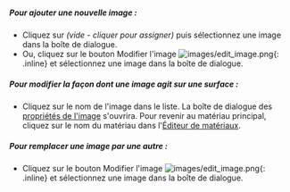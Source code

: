 ##### Pour ajouter une nouvelle image :
 * Cliquez sur *(vide - cliquer pour assigner)* puis sélectionnez une image dans la boîte de dialogue.
 * Ou, cliquez sur le bouton Modifier l'image ![images/edit_image.png](images/edit_image.png){: .inline} et sélectionnez une image dans la boîte de dialogue.

##### Pour modifier la façon dont une image agit sur une surface :
 * Cliquez sur le nom de l'image dans le liste. La boîte de dialogue des [propriétés de l'image](material-image-properties.html) s'ouvrira.  Pour revenir au matériau principal, cliquez sur le nom du matériau dans l'[Éditeur de matériaux](material-editor.html#settings).

##### Pour remplacer une image par une autre :
  * Cliquez sur le bouton Modifier l'image ![images/edit_image.png](images/edit_image.png){: .inline} et sélectionnez une image dans la boîte de dialogue.